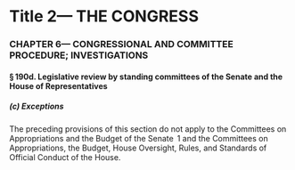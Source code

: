 
# Title 2— THE CONGRESS
### CHAPTER 6— CONGRESSIONAL AND COMMITTEE PROCEDURE; INVESTIGATIONS
#### § 190d. Legislative review by standing committees of the Senate and the House of Representatives
##### (c) Exceptions

The preceding provisions of this section do not apply to the Committees on Appropriations and the Budget of the Senate  1 and the Committees on Appropriations, the Budget, House Oversight, Rules, and Standards of Official Conduct of the House.
